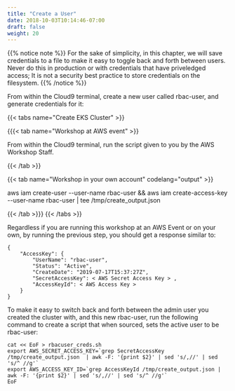 ```yaml
---
title: "Create a User"
date: 2018-10-03T10:14:46-07:00
draft: false
weight: 20
---
```


{{% notice note %}}
For the sake of simplicity, in this chapter, we will save credentials to a file to make it easy to toggle back and forth between users.  Never do this in production or with credentials that have priveledged access; It is not a security best practice to store credentials on the filesystem.
{{% /notice %}}

From within the Cloud9 terminal, create a new user called rbac-user, and generate credentials for it:

{{< tabs name="Create EKS Cluster" >}}

{{{< tab name="Workshop at AWS event"  >}}

From within the Cloud9 terminal, run the script given to you by the AWS Workshop Staff.

{{< /tab >}}

{{< tab name="Workshop in your own account" codelang="output" >}}

aws iam create-user --user-name rbac-user  &&  aws iam create-access-key --user-name rbac-user | tee /tmp/create_output.json

{{< /tab >}}}
{{< /tabs >}}

Regardless if you are running this workshop at an AWS Event or on your own, by running the previous step, you should get a response similar to:

```
{
	"AccessKey": {
		"UserName": "rbac-user",
		"Status": "Active",
		"CreateDate": "2019-07-17T15:37:27Z",
		"SecretAccessKey": < AWS Secret Access Key > ,
		"AccessKeyId": < AWS Access Key >
	}
}
```

To make it easy to switch back and forth between the admin user you created the cluster with, and this new rbac-user, run the following command to create a script that when sourced, sets the active user to be rbac-user:

```
cat << EoF > rbacuser_creds.sh
export AWS_SECRET_ACCESS_KEY=`grep SecretAccessKey /tmp/create_output.json  | awk -F: '{print $2}' | sed 's/,//' | sed 's/^ //g'`
export AWS_ACCESS_KEY_ID=`grep AccessKeyId /tmp/create_output.json | awk -F: '{print $2}' | sed 's/,//' | sed 's/^ //g'`
EoF
```

